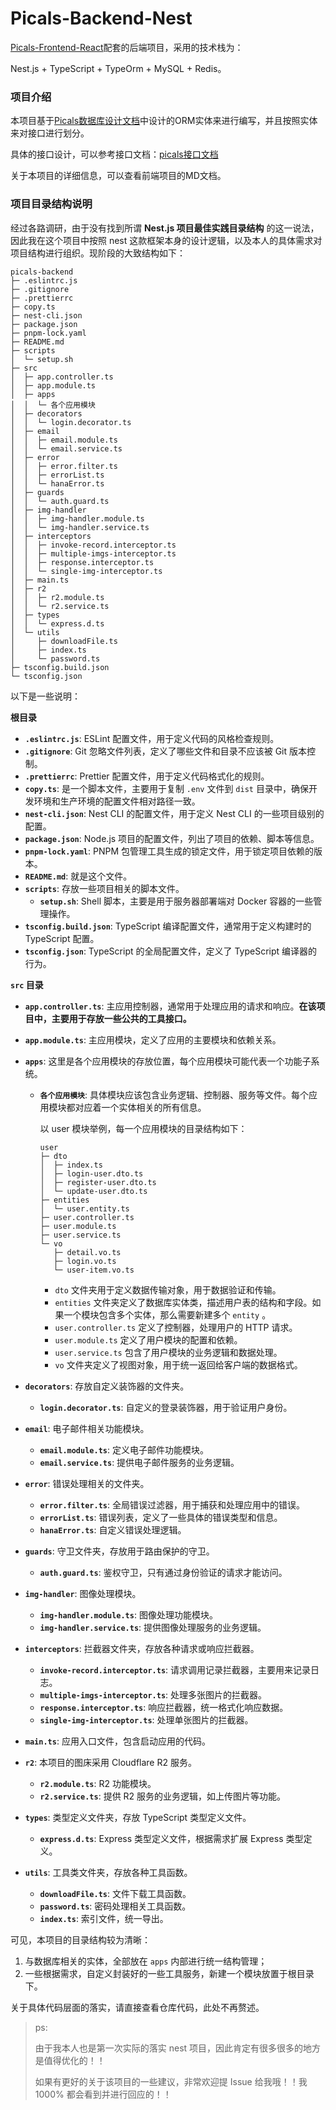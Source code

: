 # Picals-Backend-Nest

[Picals-Frontend-React](https://github.com/nonhana/Picals-Frontend-React)配套的后端项目，采用的技术栈为：

Nest.js + TypeScript + TypeOrm + MySQL + Redis。

### 项目介绍

本项目基于[Picals数据库设计文档](https://nonhana.xyz/2024/03/15/picals-about/Picals%E6%95%B0%E6%8D%AE%E5%BA%93%E8%AE%BE%E8%AE%A1%E6%96%87%E6%A1%A3/)中设计的ORM实体来进行编写，并且按照实体来对接口进行划分。

具体的接口设计，可以参考接口文档：[picals接口文档](https://picals.apifox.cn)

关于本项目的详细信息，可以查看前端项目的MD文档。

### 项目目录结构说明

经过各路调研，由于没有找到所谓 **Nest.js 项目最佳实践目录结构** 的这一说法，因此我在这个项目中按照 nest 这款框架本身的设计逻辑，以及本人的具体需求对项目结构进行组织。现阶段的大致结构如下：

```
picals-backend
├─ .eslintrc.js
├─ .gitignore
├─ .prettierrc
├─ copy.ts
├─ nest-cli.json
├─ package.json
├─ pnpm-lock.yaml
├─ README.md
├─ scripts
│  └─ setup.sh
├─ src
│  ├─ app.controller.ts
│  ├─ app.module.ts
│  ├─ apps
│  │  └─ 各个应用模块
│  ├─ decorators
│  │  └─ login.decorator.ts
│  ├─ email
│  │  ├─ email.module.ts
│  │  └─ email.service.ts
│  ├─ error
│  │  ├─ error.filter.ts
│  │  ├─ errorList.ts
│  │  └─ hanaError.ts
│  ├─ guards
│  │  └─ auth.guard.ts
│  ├─ img-handler
│  │  ├─ img-handler.module.ts
│  │  └─ img-handler.service.ts
│  ├─ interceptors
│  │  ├─ invoke-record.interceptor.ts
│  │  ├─ multiple-imgs-interceptor.ts
│  │  ├─ response.interceptor.ts
│  │  └─ single-img-interceptor.ts
│  ├─ main.ts
│  ├─ r2
│  │  ├─ r2.module.ts
│  │  └─ r2.service.ts
│  ├─ types
│  │  └─ express.d.ts
│  └─ utils
│     ├─ downloadFile.ts
│     ├─ index.ts
│     └─ password.ts
├─ tsconfig.build.json
└─ tsconfig.json
```

以下是一些说明：

**根目录**

- **`.eslintrc.js`**: ESLint 配置文件，用于定义代码的风格检查规则。
- **`.gitignore`**: Git 忽略文件列表，定义了哪些文件和目录不应该被 Git 版本控制。
- **`.prettierrc`**: Prettier 配置文件，用于定义代码格式化的规则。
- **`copy.ts`**: 是一个脚本文件，主要用于复制 `.env` 文件到 `dist` 目录中，确保开发环境和生产环境的配置文件相对路径一致。
- **`nest-cli.json`**: Nest CLI 的配置文件，用于定义 Nest CLI 的一些项目级别的配置。
- **`package.json`**: Node.js 项目的配置文件，列出了项目的依赖、脚本等信息。
- **`pnpm-lock.yaml`**: PNPM 包管理工具生成的锁定文件，用于锁定项目依赖的版本。
- **`README.md`**: 就是这个文件。
- **`scripts`**: 存放一些项目相关的脚本文件。
  - **`setup.sh`**: Shell 脚本，主要是用于服务器部署端对 Docker 容器的一些管理操作。
- **`tsconfig.build.json`**: TypeScript 编译配置文件，通常用于定义构建时的 TypeScript 配置。
- **`tsconfig.json`**: TypeScript 的全局配置文件，定义了 TypeScript 编译器的行为。

**`src` 目录**

- **`app.controller.ts`**: 主应用控制器，通常用于处理应用的请求和响应。**在该项目中，主要用于存放一些公共的工具接口。**

- **`app.module.ts`**: 主应用模块，定义了应用的主要模块和依赖关系。

- **`apps`**: 这里是各个应用模块的存放位置，每个应用模块可能代表一个功能子系统。

  - **`各个应用模块`**: 具体模块应该包含业务逻辑、控制器、服务等文件。每个应用模块都对应着一个实体相关的所有信息。

    以 user 模块举例，每一个应用模块的目录结构如下：

    ```
    user
    ├─ dto
    │  ├─ index.ts
    │  ├─ login-user.dto.ts
    │  ├─ register-user.dto.ts
    │  └─ update-user.dto.ts
    ├─ entities
    │  └─ user.entity.ts
    ├─ user.controller.ts
    ├─ user.module.ts
    ├─ user.service.ts
    └─ vo
       ├─ detail.vo.ts
       ├─ login.vo.ts
       └─ user-item.vo.ts
    ```

    - `dto` 文件夹用于定义数据传输对象，用于数据验证和传输。
    - `entities` 文件夹定义了数据库实体类，描述用户表的结构和字段。如果一个模块包含多个实体，那么需要新建多个 `entity` 。
    - `user.controller.ts` 定义了控制器，处理用户的 HTTP 请求。
    - `user.module.ts` 定义了用户模块的配置和依赖。
    - `user.service.ts` 包含了用户模块的业务逻辑和数据处理。
    - `vo` 文件夹定义了视图对象，用于统一返回给客户端的数据格式。

- **`decorators`**: 存放自定义装饰器的文件夹。

  - **`login.decorator.ts`**: 自定义的登录装饰器，用于验证用户身份。

- **`email`**: 电子邮件相关功能模块。
  - **`email.module.ts`**: 定义电子邮件功能模块。
  - **`email.service.ts`**: 提供电子邮件服务的业务逻辑。
- **`error`**: 错误处理相关的文件夹。

  - **`error.filter.ts`**: 全局错误过滤器，用于捕获和处理应用中的错误。
  - **`errorList.ts`**: 错误列表，定义了一些具体的错误类型和信息。
  - **`hanaError.ts`**: 自定义错误处理逻辑。

- **`guards`**: 守卫文件夹，存放用于路由保护的守卫。
  - **`auth.guard.ts`**: 鉴权守卫，只有通过身份验证的请求才能访问。
- **`img-handler`**: 图像处理模块。
  - **`img-handler.module.ts`**: 图像处理功能模块。
  - **`img-handler.service.ts`**: 提供图像处理服务的业务逻辑。
- **`interceptors`**: 拦截器文件夹，存放各种请求或响应拦截器。
  - **`invoke-record.interceptor.ts`**: 请求调用记录拦截器，主要用来记录日志。
  - **`multiple-imgs-interceptor.ts`**: 处理多张图片的拦截器。
  - **`response.interceptor.ts`**: 响应拦截器，统一格式化响应数据。
  - **`single-img-interceptor.ts`**: 处理单张图片的拦截器。
- **`main.ts`**: 应用入口文件，包含启动应用的代码。

- **`r2`**: 本项目的图床采用 Cloudflare R2 服务。
  - **`r2.module.ts`**: R2 功能模块。
  - **`r2.service.ts`**: 提供 R2 服务的业务逻辑，如上传图片等功能。
- **`types`**: 类型定义文件夹，存放 TypeScript 类型定义文件。
  - **`express.d.ts`**: Express 类型定义文件，根据需求扩展 Express 类型定义。
- **`utils`**: 工具类文件夹，存放各种工具函数。
  - **`downloadFile.ts`**: 文件下载工具函数。
  - **`password.ts`**: 密码处理相关工具函数。
  - **`index.ts`**: 索引文件，统一导出。

可见，本项目的目录结构较为清晰：

1. 与数据库相关的实体，全部放在 `apps` 内部进行统一结构管理；
2. 一些根据需求，自定义封装好的一些工具服务，新建一个模块放置于根目录下。

关于具体代码层面的落实，请直接查看仓库代码，此处不再赘述。

> ps:
>
> 由于我本人也是第一次实际的落实 nest 项目，因此肯定有很多很多的地方是值得优化的！！
>
> 如果有更好的关于该项目的一些建议，非常欢迎提 Issue 给我哦！！我 1000% 都会看到并进行回应的！！

